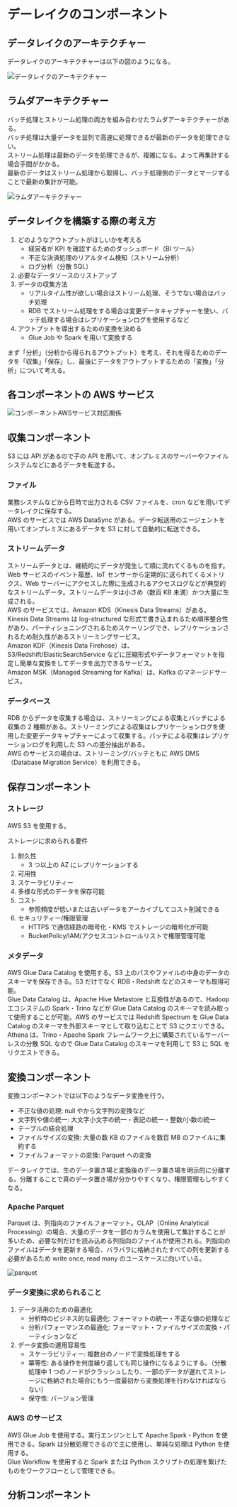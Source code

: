 # デーレイクのコンポーネント

## データレイクのアーキテクチャー

データレイクのアーキテクチャーは以下の図のようになる。

![データレイクのアーキテクチャー](./images/データレイク.png)

## ラムダアーキテクチャー

バッチ処理とストリーム処理の両方を組み合わせたラムダアーキテクチャーがある。  
バッチ処理は大量データを並列で高速に処理できるが最新のデータを処理できない。  
ストリーム処理は最新のデータを処理できるが、複雑になる。よって再集計する場合手間がかかる。  
最新のデータはストリーム処理から取得し、バッチ処理側のデータとマージすることで最新の集計が可能。

![ラムダアーキテクチャー](./images/ラムダアーキテクチャー.png)

## データレイクを構築する際の考え方

1. どのようなアウトプットがほしいかを考える
   - 経営者が KPI を確認するためのダッシュボード（BI ツール）
   - 不正な決済処理のリアルタイム検知（ストリーム分析）
   - ログ分析（分散 SQL）
2. 必要なデータソースのリストアップ
3. データの収集方法
   - リアルタイム性が欲しい場合はストリーム処理、そうでない場合はバッチ処理
   - RDB でストリーム処理をする場合は変更データキャプチャーを使い、バッチ処理する場合はレプリケーションログを使用するなど
4. アウトプットを導出するための変換を決める
   - Glue Job や Spark を用いて変換する

まず「分析」（分析から得られるアウトプット）を考え、それを得るためのデータを「収集」「保存」し、最後にデータをアウトプットするための「変換」「分析」について考える。

## 各コンポーネントの AWS サービス

![コンポーネントAWSサービス対応関係](./images/コンポーネントAWSサービス対応関係.png)

## 収集コンポーネント

S3 には API があるので子の API を用いて、オンプレミスのサーバーやファイルシステムなどにあるデータを転送する。

### ファイル

業務システムなどから日時で出力される CSV ファイルを、cron などを用いてデータレイクに保存する。  
AWS のサービスでは AWS DataSync がある。データ転送用のエージェントを用いてオンプレミスにあるデータを S3 に対して自動的に転送できる。

### ストリームデータ

ストリームデータとは、継続的にデータが発生して順に流れてくるものを指す。Web サービスのイベント履歴、IoT センサーから定期的に送られてくるメトリクス、Web サーバーにアクセスした際に生成されるアクセスログなどが典型的なストリームデータ。ストリームデータは小さめ（数百 KB 未満）かつ大量に生成される。  
AWS のサービスでは、Amazon KDS（Kinesis Data Streams）がある。Kinesis Data Streams は log-structured な形式で書き込まれるため順序整合性があり、パーティショニングされるためスケーリングでき、レプリケーションされるため耐久性があるストリーミングサービス。  
Amazon KDF（Kinesis Data Firehose）は、S3/Redshift/ElasticSearchService などに圧縮形式やデータフォーマットを指定し簡単な変換をしてデータを出力できるサービス。  
Amazon MSK（Managed Streaming for Kafka）は、Kafka のマネージドサービス。

### データベース

RDB からデータを収集する場合は、ストリーミングによる収集とバッチによる収集の 2 種類がある。ストリーミングによる収集はレプリケーションログを使用した変更データキャプチャーによって収集する。バッチによる収集はレプリケーションログを利用した S3 への差分抽出がある。  
AWS のサービスの場合は、ストリーミング/バッチともに AWS DMS（Database Migration Service）を利用できる。

## 保存コンポーネント

### ストレージ

AWS S3 を使用する。

ストレージに求められる要件

1. 耐久性
   - 3 つ以上の AZ にレプリケーションする
2. 可用性
3. スケーラビリティー
4. 多様な形式のデータを保存可能
5. コスト
   - 参照頻度が低いまたは古いデータをアーカイブしてコスト削減できる
6. セキュリティー/権限管理
   - HTTPS で通信経路の暗号化・KMS でストレージの暗号化が可能
   - BucketPolicy/IAM/アクセスコントロールリストで権限管理可能

### メタデータ

AWS Glue Data Catalog を使用する。S3 上のパスやファイルの中身のデータのスキーマを保存できる。S3 だけでなく RDB・Redshift などのスキーマも取得可能。  
Glue Data Catalog は、Apache Hive Metastore と互換性があるので、Hadoop エコシステムの Spark・Trino などが Glue Data Catalog のスキーマを読み取って使用することが可能。AWS のサービスでは Redshift Spectrum を Glue Data Catalog のスキーマを外部スキーマとして取り込むことで S3 にクエリできる。Athena は、Trino・Apache Spark フレームワーク上に構築されているサーバーレスの分散 SQL なので Glue Data Catalog のスキーマを利用して S3 に SQL をリクエストできる。

## 変換コンポーネント

変換コンポーネントでは以下のようなデータ変換を行う。

- 不正な値の処理: null やから文字列の変換など
- 文字列や値の統一: 大文字小文字の統一・表記の統一・整数/小数の統一
- テーブルの結合処理
- ファイルサイズの変換: 大量の数 KB のファイルを数百 MB のファイルに集約する
- ファイルフォーマットの変換: Parquet への変換

データレイクでは、生のデータ置き場と変換後のデータ置き場を明示的に分離する。分離することで真のデータ置き場が分かりやすくなり、権限管理もしやすくなる。

### Apache Parquet

Parquet は、列指向のファイルフォーマット。OLAP（Online Analytical Processing）の場合、大量のデータを一部のカラムを使用して集計することが多いため、必要な列だけを読み込める列指向のファイルが使用される。列指向のファイルはデータを更新する場合、バラバラに格納されたすべての列を更新する必要があるため write once, read many のユースケースに向いている。

![parquet](./images/parquet.gif)

### データ変換に求められること

1. データ活用のための最適化
   - 分析時のビジネス的な最適化: フォーマットの統一・不正な値の処理など
   - 分析パフォーマンスの最適化: フォーマット・ファイルサイズの変換・パーティションなど
2. データ変換の運用容易性
   - スケーラビリティー: 複数台のノードで変換処理をする
   - 冪等性: ある操作を何度繰り返しても同じ操作になるようにする。（分散処理中 1 つのノードがクラッシュしたり、一部のデータが遅れてストレージに格納された場合にもう一度最初から変換処理を行わなければならない）
   - 保守性: バージョン管理

### AWS のサービス

AWS Glue Job を使用する。実行エンジンとして Apache Spark・Python を使用できる。Spark は分散処理できるので主に使用し、単純な処理は Python を使用する。  
Glue Workflow を使用すると Spark または Python スクリプトの処理を繋げたものをワークフローとして管理できる。

## 分析コンポーネント

